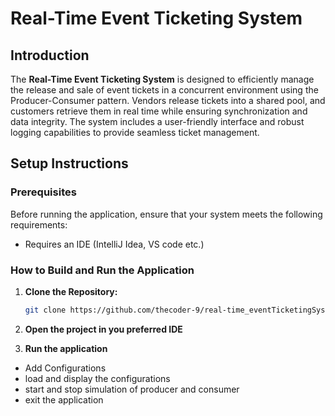 # Real-Time Event Ticketing System

## Introduction

The **Real-Time Event Ticketing System** is designed to efficiently manage the release and sale of event tickets in a concurrent environment using the Producer-Consumer pattern. Vendors release tickets into a shared pool, and customers retrieve them in real time while ensuring synchronization and data integrity. The system includes a user-friendly interface and robust logging capabilities to provide seamless ticket management.

## Setup Instructions

### Prerequisites

Before running the application, ensure that your system meets the following requirements:

- Requires an IDE (IntelliJ Idea, VS code etc.)

### How to Build and Run the Application

1. **Clone the Repository:**

   ```bash
   git clone https://github.com/thecoder-9/real-time_eventTicketingSystem_oop2nd_year_project95044.git

2. **Open the project in you preferred IDE**
   
4. **Run the application**
- Add Configurations
- load and display the configurations
- start and stop simulation of producer and consumer
- exit the application
  
